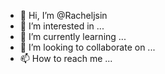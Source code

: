 - 👋 Hi, I’m @Racheljsin
- 👀 I’m interested in ...
- 🌱 I’m currently learning ...
- 💞️ I’m looking to collaborate on ...
- 📫 How to reach me ...

<!---
Racheljsin/Racheljsin is a ✨ special ✨ repository because its `README.md` (this file) appears on your GitHub profile.
You can click the Preview link to take a look at your changes.
--->
